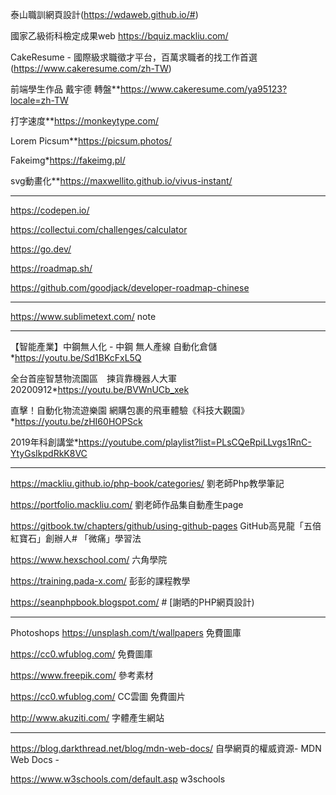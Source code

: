

泰山職訓網頁設計(https://wdaweb.github.io/#)

國家乙級術科檢定成果web https://bquiz.mackliu.com/

CakeResume - 國際級求職徵才平台，百萬求職者的找工作首選(https://www.cakeresume.com/zh-TW)

前端學生作品 戴宇德 轉盤**https://www.cakeresume.com/ya95123?locale=zh-TW

打字速度**https://monkeytype.com/

Lorem Picsum**https://picsum.photos/

Fakeimg*https://fakeimg.pl/

svg動畫化**https://maxwellito.github.io/vivus-instant/




<hr>

https://codepen.io/

https://collectui.com/challenges/calculator

https://go.dev/

https://roadmap.sh/

https://github.com/goodjack/developer-roadmap-chinese

<hr>

https://www.sublimetext.com/ note

<hr>

【智能產業】中鋼無人化 - 中鋼 無人產線 自動化倉儲*https://youtu.be/Sd1BKcFxL5Q

全台首座智慧物流園區　揀貨靠機器人大軍20200912*https://youtu.be/BVWnUCb_xek

直擊！自動化物流遊樂園 網購包裹的飛車體驗《科技大觀園》*https://youtu.be/zHI60HOPSck

2019年科創講堂*https://youtube.com/playlist?list=PLsCQeRpiLLvgs1RnC-YtyGsIkpdRkK8VC

<hr>

https://mackliu.github.io/php-book/categories/ 劉老師Php教學筆記

https://portfolio.mackliu.com/ 劉老師作品集自動產生page

https://gitbook.tw/chapters/github/using-github-pages GitHub高見龍「五倍紅寶石」創辦人# 「微痛」學習法

https://www.hexschool.com/ 六角學院

https://training.pada-x.com/ 彭彭的課程教學

https://seanphpbook.blogspot.com/ # [謝晒的PHP網頁設計)
<hr>

Photoshops
https://unsplash.com/t/wallpapers 免費圖庫

https://cc0.wfublog.com/ 免費圖庫

https://www.freepik.com/ 參考素材

https://cc0.wfublog.com/ CC雲圖 免費圖片

http://www.akuziti.com/ 字體產生網站

<hr>


https://blog.darkthread.net/blog/mdn-web-docs/  自學網頁的權威資源- MDN Web Docs -

https://www.w3schools.com/default.asp  w3schools

